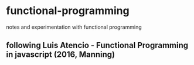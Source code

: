 # functional-programming
notes and experimentation with functional programming 

## following Luis Atencio - Functional Programming in javascript (2016, Manning)
